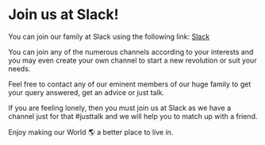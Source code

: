 # Join us at Slack!

You can join our family at Slack using the following link: [Slack]()

You can join any of the numerous channels according to your interests and you may even create your own channel to start a new revolution or suit your needs.

Feel free to contact any of our eminent members of our huge family to get your query answered, get an advice or just talk.  

If you are feeling lonely, then you must join us at Slack as we have a channel just for that #justtalk and we will help you to match up with a friend. 

Enjoy making our World :earth_americas: a better place to live in.

